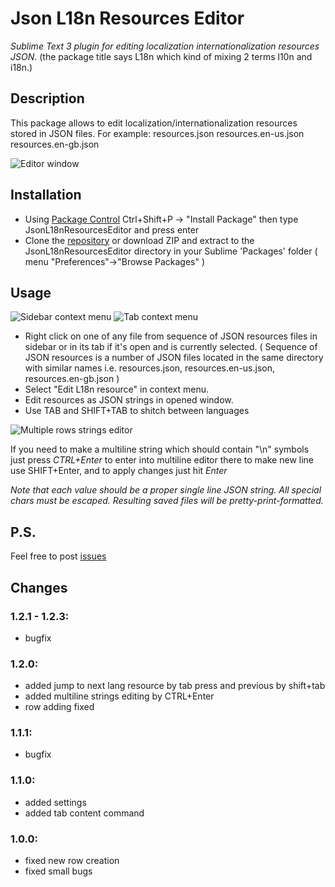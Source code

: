 # Json L18n Resources Editor
_Sublime Text 3 plugin for editing localization internationalization resources JSON_. 
(the package title says L18n which kind of mixing 2 terms l10n and i18n.)

## Description

This package allows to edit localization/internationalization resources stored in JSON files. For example:
resources.json
resources.en-us.json
resources.en-gb.json

![Editor window](http://i.imgur.com/eYPSpFw.png)

## Installation

  - Using [Package Control](https://packagecontrol.io/) Ctrl+Shift+P -> "Install Package" then type JsonL18nResourcesEditor and press enter
  - Clone the [repository](https://github.com/alex18881/JsonL18nResourcesEditor) or download ZIP and extract to the JsonL18nResourcesEditor directory in your Sublime 'Packages' folder ( menu "Preferences"->"Browse Packages" )

## Usage

![Sidebar context menu](http://i.imgur.com/tfF6IOR.png)
![Tab context menu](http://i.imgur.com/CMJD4Cr.png)

  - Right click on one of any file from sequence of JSON resources files in sidebar or in its tab if it's open and is currently selected. ( Sequence of JSON resources is a number of JSON files located in the same directory with similar names i.e. resources.json, resources.en-us.json, resources.en-gb.json )
  - Select "Edit L18n resource" in context menu.
  - Edit resources as JSON strings in opened window.
  - Use TAB and SHIFT+TAB to shitch between languages

![Multiple rows strings editor](http://i.imgur.com/M458Ylx.png)

If you need to make a multiline string which should contain "\n" symbols just press _CTRL+Enter_ to enter into multiline editor there to make new line use SHIFT+Enter, and to apply changes just hit _Enter_

*Note that each value should be a proper single line JSON string. All special chars must be escaped.
Resulting saved files will be pretty-print-formatted.*

## P.S.

Feel free to post [issues](https://github.com/alex18881/JsonL18nResourcesEditor/issues)

## Changes
### 1.2.1 - 1.2.3:
- bugfix

### 1.2.0:
- added jump to next lang resource by tab press and previous by shift+tab
- added multiline strings editing by CTRL+Enter
- row adding fixed

### 1.1.1:
- bugfix

### 1.1.0:
- added settings
- added tab content command

### 1.0.0:
- fixed new row creation
- fixed small bugs
